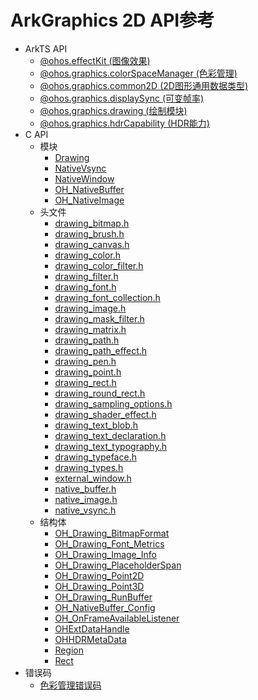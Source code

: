# ArkGraphics 2D API参考 

- ArkTS API 
  - [@ohos.effectKit (图像效果)](js-apis-effectKit.md)
  - [@ohos.graphics.colorSpaceManager (色彩管理)](js-apis-colorSpaceManager.md)
  - [@ohos.graphics.common2D (2D图形通用数据类型)](js-apis-graphics-common2D.md)
  - [@ohos.graphics.displaySync (可变帧率)](js-apis-graphics-displaySync.md)
  - [@ohos.graphics.drawing (绘制模块)](js-apis-graphics-drawing.md)
  - [@ohos.graphics.hdrCapability (HDR能力)](js-apis-hdrCapability.md)
- C API
  - 模块
    - [Drawing](_drawing.md)
    - [NativeVsync](_native_vsync.md)
    - [NativeWindow](_native_window.md)
    - [OH_NativeBuffer](_o_h___native_buffer.md)
    - [OH_NativeImage](_o_h___native_image.md)
  - 头文件
    - [drawing_bitmap.h](drawing__bitmap_8h.md)
    - [drawing_brush.h](drawing__brush_8h.md)
    - [drawing_canvas.h](drawing__canvas_8h.md)
    - [drawing_color.h](drawing__color_8h.md)
    - [drawing_color_filter.h](drawing__color__filter_8h.md)
    - [drawing_filter.h](drawing__filter_8h.md)
    - [drawing_font.h](drawing__font_8h.md)
    - [drawing_font_collection.h](drawing__font__collection_8h.md)
    - [drawing_image.h](drawing__image_8h.md)
    - [drawing_mask_filter.h](drawing__mask__filter_8h.md)
    - [drawing_matrix.h](drawing__matrix_8h.md)
    - [drawing_path.h](drawing__path_8h.md)
    - [drawing_path_effect.h](drawing__path__effect_8h.md)
    - [drawing_pen.h](drawing__pen_8h.md)
    - [drawing_point.h](drawing__point_8h.md)
    - [drawing_rect.h](drawing__rect_8h.md)
    - [drawing_round_rect.h](drawing__round__rect_8h.md)
    - [drawing_sampling_options.h](drawing__sampling__options_8h.md)
    - [drawing_shader_effect.h](drawing__shader__effect_8h.md)
    - [drawing_text_blob.h](drawing__text__blob_8h.md)
    - [drawing_text_declaration.h](drawing__text__declaration_8h.md)
    - [drawing_text_typography.h](drawing__text__typography_8h.md)
    - [drawing_typeface.h](drawing__typeface_8h.md)
    - [drawing_types.h](drawing__types_8h.md)
    - [external_window.h](external__window_8h.md)
    - [native_buffer.h](native__buffer_8h.md)
    - [native_image.h](native__image_8h.md)
    - [native_vsync.h](native__vsync_8h.md)
  - 结构体
    - [OH_Drawing_BitmapFormat](_o_h___drawing___bitmap_format.md)
    - [OH_Drawing_Font_Metrics](_o_h___drawing___font___metrics.md)
    - [OH_Drawing_Image_Info](_o_h___drawing___image___info.md)
    - [OH_Drawing_PlaceholderSpan](_o_h___drawing___placeholder_span.md)
    - [OH_Drawing_Point2D](_o_h___drawing___point2_d.md)
    - [OH_Drawing_Point3D](_o_h___drawing___point3_d.md)
    - [OH_Drawing_RunBuffer](_o_h___drawing___run_buffer.md) 
    - [OH_NativeBuffer_Config](_o_h___native_buffer___config.md)
    - [OH_OnFrameAvailableListener](_o_h___on_frame_available_listener.md)
    - [OHExtDataHandle](_o_h_ext_data_handle.md)
    - [OHHDRMetaData](_o_h_h_d_r_meta_data.md)
    - [Region](_region.md)
    - [Rect](_rect.md)
- 错误码
  - [色彩管理错误码](errorcode-colorspace-manager.md)

